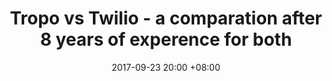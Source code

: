 ---
layout: post
comments: true
title: 'Tropo vs Twilio - a comparation after 8 years of experence for both'
date: 2017-09-23 20:00 +08:00
type: post
published: true
status: publish
categories:
- 'voip'
tags:
- 'tropo'
- 'twilio'
---